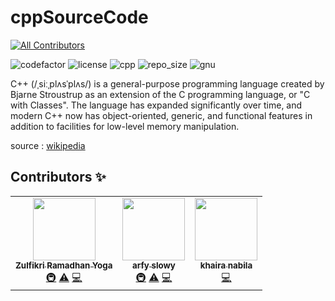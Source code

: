 # cppSourceCode

<!-- ALL-CONTRIBUTORS-BADGE:START - Do not remove or modify this section -->

[![All Contributors](https://img.shields.io/badge/all_contributors-3-orange.svg?style=for-the-badge)](#contributors-)

![codefactor](https://img.shields.io/codefactor/grade/github/bellshade/cppSourceCode/main?style=for-the-badge)
![license](https://img.shields.io/apm/l/vim-mode?color=red&style=for-the-badge)
![cpp](https://img.shields.io/badge/C%2B%2B-00599C?style=for-the-badge&logo=c%2B%2B&logoColor=white)
![repo_size](https://img.shields.io/github/repo-size/bellshade/cppSourceCode?style=for-the-badge)
![gnu](https://img.shields.io/badge/GNU_C%2B%2B-00599C?style=for-the-badge&logo=gnu&logoColor=white)


C++ (/ˌsiːˌplʌsˈplʌs/) is a general-purpose programming language created by Bjarne Stroustrup as an extension of the C programming language, or "C with Classes". The language has expanded significantly over time, and modern C++ now has object-oriented, generic, and functional features in addition to facilities for low-level memory manipulation.

source : [wikipedia](https://en.wikipedia.org/wiki/C%2B%2B)

## Contributors ✨

<!-- ALL-CONTRIBUTORS-LIST:START - Do not remove or modify this section -->
<!-- prettier-ignore-start -->
<!-- markdownlint-disable -->
<table>
  <tr>
    <td align="center"><a href="http://instagram.com/zulfikriry5"><img src="https://avatars3.githubusercontent.com/u/50226344?v=4?s=100" width="100px;" alt=""/><br /><sub><b>Zulfikri Ramadhan Yoga</b></sub></a><br /><a href="#infra-ctrlbzul5" title="Infrastructure (Hosting, Build-Tools, etc)">🚇</a> <a href="https://github.com/bellshade/cppSourceCode/commits?author=ctrlbzul5" title="Tests">⚠️</a> <a href="https://github.com/bellshade/cppSourceCode/commits?author=ctrlbzul5" title="Code">💻</a></td>
    <td align="center"><a href="https://allofsystem.blogspot.com"><img src="https://avatars3.githubusercontent.com/u/40540262?v=4?s=100" width="100px;" alt=""/><br /><sub><b>arfy slowy</b></sub></a><br /><a href="#infra-slowy07" title="Infrastructure (Hosting, Build-Tools, etc)">🚇</a> <a href="https://github.com/bellshade/cppSourceCode/commits?author=slowy07" title="Tests">⚠️</a> <a href="https://github.com/bellshade/cppSourceCode/commits?author=slowy07" title="Code">💻</a></td>
    <td align="center"><a href="https://github.com/khairanabila"><img src="https://avatars3.githubusercontent.com/u/75076265?v=4?s=100" width="100px;" alt=""/><br /><sub><b>khaira nabila</b></sub></a><br /><a href="https://github.com/bellshade/cppSourceCode/commits?author=khairanabila" title="Code">💻</a></td>
  </tr>
</table>

<!-- markdownlint-restore -->
<!-- prettier-ignore-end -->

<!-- ALL-CONTRIBUTORS-LIST:END -->
